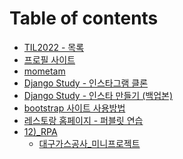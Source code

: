 # Table of contents

* [TIL2022 - 목록](README.md)
* [프로필 사이트](01\)\_firebase-portfolio/README.md)
* [mometam](02\)\_mometam/README.md)
* [Django Study - 인스타그램 클론](03\)\_PyCharm\_Django\_Instagram/README.md)
* [Django Study - 인스타 만들기 (백업본)](<04)\_PyCharm\_Django\_Instagram - 복사본/README.md>)
* [bootstrap 사이트 사용방법](06\)\_bootstrap-study/Readme.md)
* [레스토랑 홈페이지 - 퍼블릿 연습](10\)\_Restaurant-website/README.md)
* [12)\_RPA](12-\_rpa/README.md)
  * [대구가스공사\_미니프로젝트](12\)\_RPA/국제가스및석유\_환율조사/README.md)
